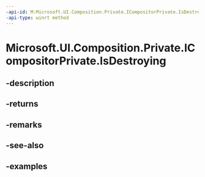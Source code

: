 ```yaml
---
-api-id: M:Microsoft.UI.Composition.Private.ICompositorPrivate.IsDestroying
-api-type: winrt method
---
```


# Microsoft.UI.Composition.Private.ICompositorPrivate.IsDestroying

<!--
public bool IsDestroying ();
-->


## -description

## -returns

## -remarks

## -see-also

## -examples


